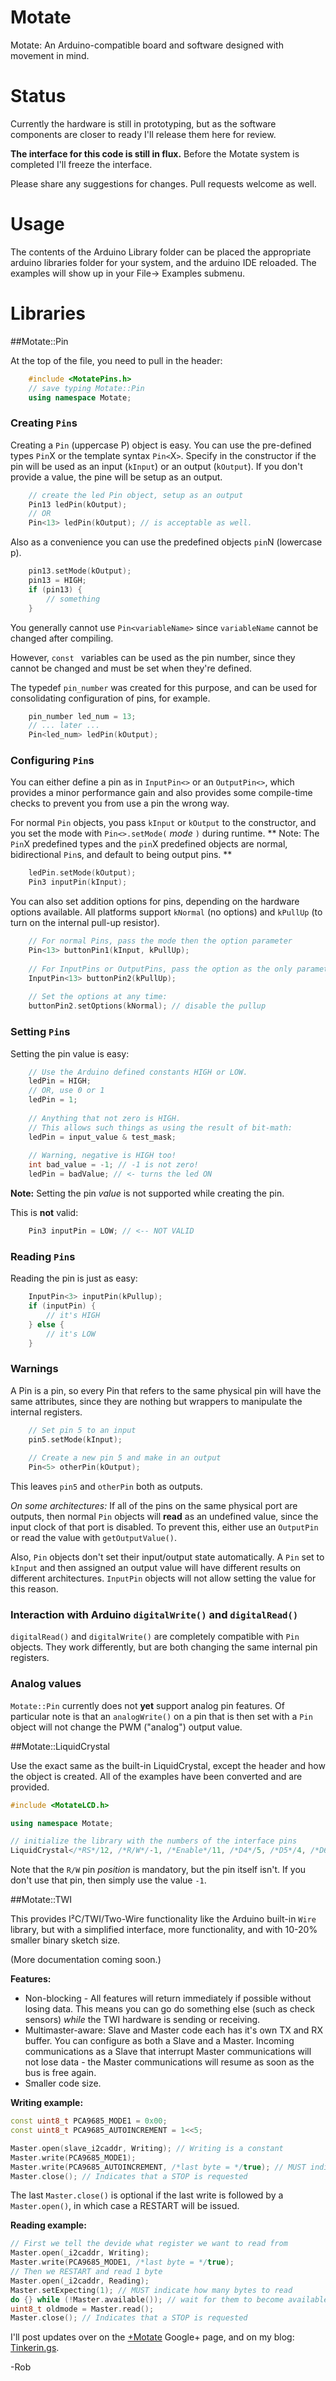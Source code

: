# Motate

Motate: An Arduino-compatible board and software designed with movement in mind.

# Status

Currently the hardware is still in prototyping, but as the software components are closer to ready I'll release them here for review.

**The interface for this code is still in flux.** Before the Motate system is completed I'll freeze the interface.

Please share any suggestions for changes. Pull requests welcome as well.

# Usage

The contents of the Arduino Library folder can be placed the appropriate arduino libraries folder for your system, and the arduino IDE reloaded. The examples will show up in your File-> Examples submenu.

# Libraries

##Motate::Pin

At the top of the file, you need to pull in the header:

```c++
	#include <MotatePins.h>
	// save typing Motate::Pin
	using namespace Motate; 
```

### Creating `Pin`s
Creating a `Pin` (uppercase P) object is easy. You can use the pre-defined types `Pin`X or the template syntax `Pin<`X`>`. Specify in the constructor if the pin will be used as an input (`kInput`) or an output (`kOutput`). If you don't provide a value, the pine will be setup as an output.

```c++
	// create the led Pin object, setup as an output
	Pin13 ledPin(kOutput);
	// OR
	Pin<13> ledPin(kOutput); // is acceptable as well.
```

Also as a convenience you can use the predefined objects `pin`N (lowercase p).

```c++
	pin13.setMode(kOutput);
	pin13 = HIGH;
	if (pin13) {
		// something
	}
```

You generally cannot use `Pin<variableName>` since `variableName` cannot be changed after compiling.
	
However, `const ` variables can be used as the pin number, since they cannot be changed and must be set when they're defined.

The typedef `pin_number` was created for this purpose, and can be used for consolidating configuration of pins, for example.

```c++
	pin_number led_num = 13;
	// ... later ...
	Pin<led_num> ledPin(kOutput);
```

### Configuring `Pin`s

You can either define a pin as in `InputPin<>` or an `OutputPin<>`, which provides a minor performance gain and also provides some compile-time checks to prevent you from use a pin the wrong way. 

For normal `Pin` objects, you pass `kInput` or `kOutput` to the constructor, and you set the mode with `Pin<>.setMode(` _mode_ `)` during runtime. ** Note: The `Pin`X predefined types and the `pin`X predefined objects are normal, bidirectional `Pin`s, and default to being output pins. **

```c++
	ledPin.setMode(kOutput);
	Pin3 inputPin(kInput);
```

You can also set addition options for pins, depending on the hardware options available. All platforms support `kNormal` (no options) and `kPullUp` (to turn on the internal pull-up resistor).

```c++
	// For normal Pins, pass the mode then the option parameter
	Pin<13> buttonPin1(kInput, kPullUp);
	
	// For InputPins or OutputPins, pass the option as the only parameter
	InputPin<13> buttonPin2(kPullUp);
	
	// Set the options at any time:
	buttonPin2.setOptions(kNormal); // disable the pullup
```

### Setting `Pin`s

Setting the pin value is easy:

```c++
	// Use the Arduino defined constants HIGH or LOW.
	ledPin = HIGH;
	// OR, use 0 or 1
	ledPin = 1;
	
	// Anything that not zero is HIGH.
	// This allows such things as using the result of bit-math:
	ledPin = input_value & test_mask;
	
	// Warning, negative is HIGH too!
	int bad_value = -1; // -1 is not zero!
	ledPin = badValue; // <- turns the led ON
```

**Note:** Setting the pin *value* is not supported while creating the pin.

This is **not** valid:

```c++
	Pin3 inputPin = LOW; // <-- NOT VALID
```

### Reading `Pin`s

Reading the pin is just as easy:

```c++
	InputPin<3> inputPin(kPullup);
	if (inputPin) {
		// it's HIGH
	} else {
		// it's LOW
	}
```

### Warnings

A Pin is a pin, so every Pin that refers to the same physical pin will have the same attributes, since they are nothing but wrappers to manipulate the internal registers.

```c++
	// Set pin 5 to an input
	pin5.setMode(kInput);
	
	// Create a new pin 5 and make in an output
	Pin<5> otherPin(kOutput);
```

This leaves `pin5` and `otherPin` both as outputs.

_On some architectures:_ If all of the pins on the same physical port are outputs, then normal `Pin` objects will **read** as an undefined value, since the input clock of that port is disabled. To prevent this, either use an `OutputPin` or read the value with `getOutputValue()`.

Also, `Pin` objects don't set their input/output state automatically. A `Pin` set to `kInput` and then assigned an output value will have different results on different architectures. `InputPin` objects will not allow setting the value for this reason.

### Interaction with Arduino `digitalWrite()` and `digitalRead()`

`digitalRead()` and `digitalWrite()` are completely compatible with `Pin` objects. They work differently, but are both changing the same internal pin registers.

### Analog values

`Motate::Pin` currently does not **yet** support analog pin features. Of particular note is that an `analogWrite()` on a pin that is then set with a `Pin` object will not change the PWM ("analog") output value.

##Motate::LiquidCrystal

Use the exact same as the built-in LiquidCrystal, except the header and how the object is created. All of the examples have been converted and are provided.

```c++
#include <MotateLCD.h>

using namespace Motate;

// initialize the library with the numbers of the interface pins
LiquidCrystal</*RS*/12, /*R/W*/-1, /*Enable*/11, /*D4*/5, /*D5*/4, /*D6*/3, /*D7*/2> lcd;
```

Note that the `R/W` pin *position* is mandatory, but the pin itself isn't. If you don't use that pin, then simply use the value `-1`.

##Motate::TWI

This provides I²C/TWI/Two-Wire functionality like the Arduino built-in `Wire` library, but with a simplified interface, more functionality, and with 10-20% smaller binary sketch size.

(More documentation coming soon.)

**Features:**
* Non-blocking - All features will return immediately if possible without losing data. This means you can go do something else (such as check sensors) *while* the TWI hardware is sending or receiving.
* Multimaster-aware: Slave and Master code each has it's own TX and RX buffer. You can configure as both a Slave and a Master. Incoming communications as a Slave that interrupt Master communications will not lose data - the Master communications will resume as soon as the bus is free again.
* Smaller code size.

**Writing example:**
```c++
const uint8_t PCA9685_MODE1 = 0x00;
const uint8_t PCA9685_AUTOINCREMENT = 1<<5;

Master.open(slave_i2caddr, Writing); // Writing is a constant
Master.write(PCA9685_MODE1);
Master.write(PCA9685_AUTOINCREMENT, /*last byte = */true); // MUST indicate the last byte
Master.close(); // Indicates that a STOP is requested
```

The last `Master.close()` is optional if the last write is followed by a `Master.open()`, in which case a RESTART will be issued.

**Reading example:**
```c++
// First we tell the devide what register we want to read from
Master.open(_i2caddr, Writing);
Master.write(PCA9685_MODE1, /*last byte = */true);
// Then we RESTART and read 1 byte
Master.open(_i2caddr, Reading);
Master.setExpecting(1); // MUST indicate how many bytes to read
do {} while (!Master.available()); // wait for them to become available
uint8_t oldmode = Master.read();
Master.close(); // Indicates that a STOP is requested
```


I'll post updates over on the [+Motate](http://plus.google.com/114859135931792455633?prsrc=3) Google+ page, and on my blog: [Tinkerin.gs](http://tinkerin.gs).

-Rob
